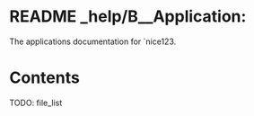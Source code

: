 <!--
file:         _help/B__Application/README.md
file-id:      TODO: uuid
project:      nice123d
project-id:   e2bbd03f-0ac6-41ec-89ae-2ad52fa0652a
using: jinja2
description:  This file contains the core application documentation. |
    The folder is part of the `nice123d` application.
-->

# README _help/B__Application:

The applications documentation for `nice123.

# Contents

TODO: file_list